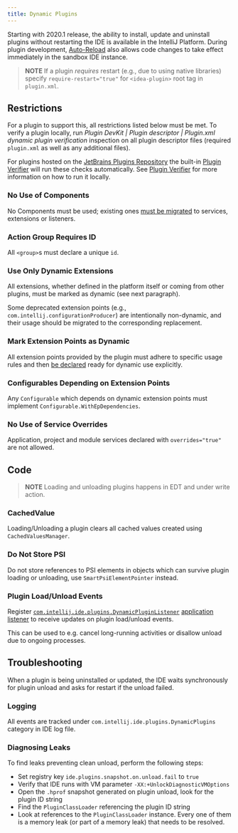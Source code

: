 ```yaml
---
title: Dynamic Plugins
---
```

<!-- Copyright 2000-2020 JetBrains s.r.o. and other contributors. Use of this source code is governed by the Apache 2.0 license that can be found in the LICENSE file. -->

Starting with 2020.1 release, the ability to install, update and uninstall plugins without restarting the IDE is available in the IntelliJ Platform.
During plugin development, [Auto-Reload](/basics/ide_development_instance.md#enabling-auto-reload) also allows code changes to take effect immediately in the sandbox IDE instance.

> **NOTE** If a plugin _requires_ restart (e.g., due to using native libraries) specify `require-restart="true"` for `<idea-plugin>` root tag in `plugin.xml`.

## Restrictions

For a plugin to support this, all restrictions listed below must be met. To verify a plugin locally, run _Plugin DevKit | Plugin descriptor | Plugin.xml dynamic plugin verification_
inspection on all plugin descriptor files (required `plugin.xml` as well as any additional files).

For plugins hosted on the [JetBrains Plugins Repository](https://plugins.jetbrains.com) the built-in [Plugin Verifier](https://blog.jetbrains.com/platform/2018/07/plugins-repository-now-integrates-with-the-plugin-verification-tool/)
will run these checks automatically. See [Plugin Verifier](/reference_guide/api_changes_list.md#plugin-verifier) for more information on how to run it locally.

### No Use of Components

No Components must be used; existing ones [must be migrated](plugin_components.md) to services, extensions or listeners.

### Action Group Requires ID

All `<group>`s must declare a unique `id`.

### Use Only Dynamic Extensions

All extensions, whether defined in the platform itself or coming from other plugins, must be marked as dynamic (see next paragraph).

Some deprecated extension points (e.g., `com.intellij.configurationProducer`) are intentionally non-dynamic, and their usage should be migrated to the corresponding replacement.

### Mark Extension Points as Dynamic

All extension points provided by the plugin must adhere to specific usage rules and then [be declared](plugin_extension_points.md#dynamic-extension-points) ready for dynamic use explicitly.

### Configurables Depending on Extension Points

Any `Configurable` which depends on dynamic extension points must implement `Configurable.WithEpDependencies`.

### No Use of Service Overrides

Application, project and module services declared with `overrides="true"` are not allowed.

## Code

> **NOTE** Loading and unloading plugins happens in EDT and under write action.

### CachedValue

Loading/Unloading a plugin clears all cached values created using `CachedValuesManager`.

### Do Not Store PSI

Do not store references to PSI elements in objects which can survive plugin loading or unloading, use `SmartPsiElementPointer` instead.

### Plugin Load/Unload Events

Register [`com.intellij.ide.plugins.DynamicPluginListener`](upsource:///platform/platform-impl/src/com/intellij/ide/plugins/DynamicPlugins.kt) [application listener](plugin_listeners.md) to receive updates on plugin load/unload events.

This can be used to e.g. cancel long-running activities or disallow unload due to ongoing processes.

## Troubleshooting

When a plugin is being uninstalled or updated, the IDE waits synchronously for plugin unload and asks for restart if the unload failed.

### Logging

All events are tracked under `com.intellij.ide.plugins.DynamicPlugins` category in IDE log file.

### Diagnosing Leaks

To find leaks preventing clean unload, perform the following steps:

- Set registry key `ide.plugins.snapshot.on.unload.fail` to `true`
- Verify that IDE runs with VM parameter `-XX:+UnlockDiagnosticVMOptions`
- Open the `.hprof` snapshot generated on plugin unload, look for the plugin ID string
- Find the `PluginClassLoader` referencing the plugin ID string
- Look at references to the `PluginClassLoader` instance. Every one of them is a memory leak (or part of a memory leak) that needs to be resolved.
